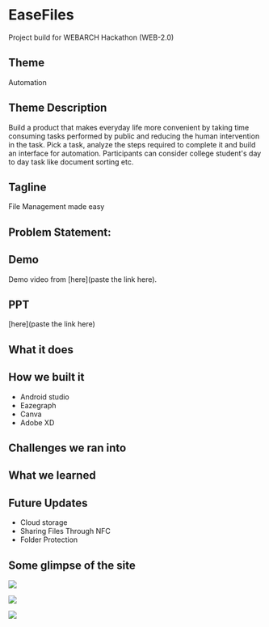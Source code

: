 # EaseFiles
Project build for WEBARCH Hackathon (WEB-2.0)

## Theme
Automation

## Theme Description
Build a product that makes everyday life more convenient by taking time 
consuming tasks performed by public and reducing the human intervention in 
the task.
Pick a task, analyze the steps required to complete it and build an interface for 
automation.
Participants can consider college student's day to day task like document sorting
etc.

## Tagline
File Management made easy

## Problem Statement:
<!-- Problem Statement: -->

## Demo
Demo video from [here](paste the link here).

## PPT
[here](paste the link here)

## What it does


## How we built it
- Android studio
- Eazegraph
- Canva
- Adobe XD

## Challenges we ran into

## What we learned


## Future Updates
- Cloud storage
- Sharing Files Through NFC
- Folder Protection

## Some glimpse of the site

![](gitImg/EaseFiles2.png)
<br>

![](gitImg/EaseFiles3.png)
<br>

![](gitImg/EaseFiles1.png)

